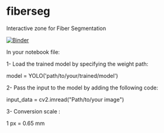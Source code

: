 # fiberseg
Interactive zone for Fiber Segmentation


[![Binder](https://mybinder.org/badge_logo.svg)](https://mybinder.org/v2/gh/sqbqamar/fiberseg/master?labpath=prediction_file.ipynb)




In your notebook file:

1- Load the trained model by specifying the weight path:

model = YOLO('path/to/your/trained/model') 


 

2- Pass the input to the model by adding the following code:

input_data = cv2.imread("Path/to/your image")


3- Conversion scale :

1 px = 0.65 mm

